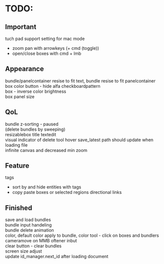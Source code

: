 # TODO:

## Important  
tuch pad support
setting for mac mode  
- zoom pan with arrowkeys (+ cmd (toggle))
- open/close boxes with cmd + lmb

## Appearance  
bundle/panelcontainer resise to fit text, bundle resise to fit panelcontainer  
box color button - hide alfa checkboardpattern  
box - inverse color brightness  
box panel size

## QoL
bundle z-sorting - paused  
(delete bundles by sweeping)  
resizablebox title textedit  
visual indicator of delete tool hover
save_latest path should update when loading file  
infinite canvas and decreased min zoom

## Feature
tags  
- sort by and hide entities with tags  
- copy paste boxes or selected regions
directional links  


## Finished
save and load bundles  
bundle input handeling  
bundle delete animation  
color, default color apply to bundle, color tool - click on boxes and bundlers  
cameramove on MMB oftener inbut  
clear button - clear bundles  
screen size adjust  
update id_manager.next_id after loading document
